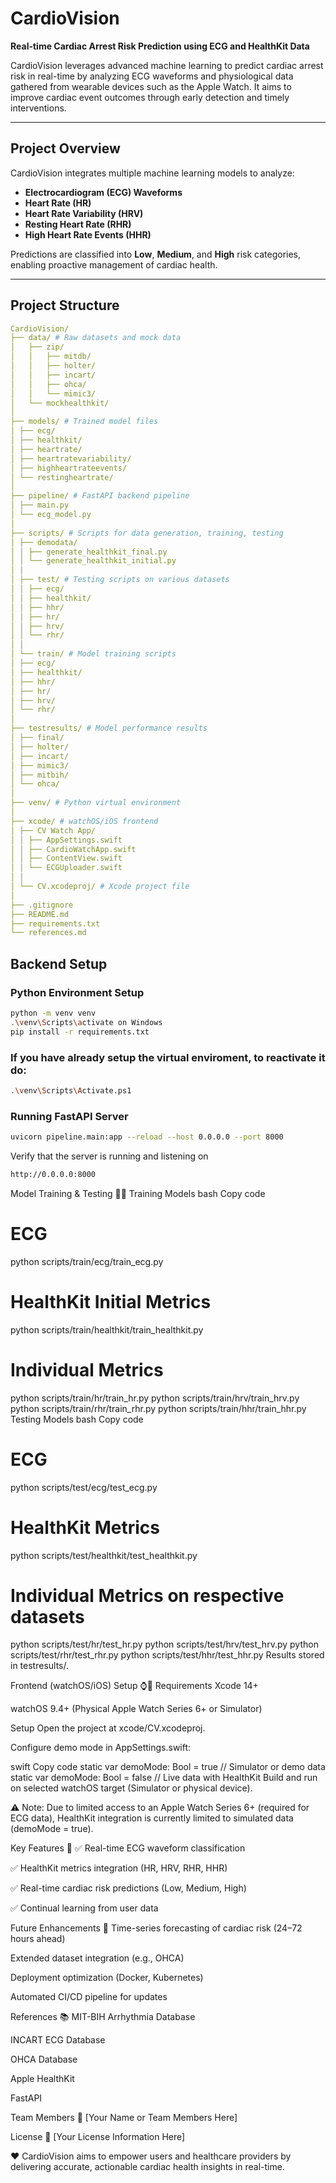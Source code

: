 # CardioVision 

**Real-time Cardiac Arrest Risk Prediction using ECG and HealthKit Data**

CardioVision leverages advanced machine learning to predict cardiac arrest risk in real-time by analyzing ECG waveforms and physiological data gathered from wearable devices such as the Apple Watch. It aims to improve cardiac event outcomes through early detection and timely interventions.

---

## Project Overview

CardioVision integrates multiple machine learning models to analyze:

- **Electrocardiogram (ECG) Waveforms**
- **Heart Rate (HR)**
- **Heart Rate Variability (HRV)**
- **Resting Heart Rate (RHR)**
- **High Heart Rate Events (HHR)**

Predictions are classified into **Low**, **Medium**, and **High** risk categories, enabling proactive management of cardiac health.

---

## Project Structure 
```yaml
CardioVision/
├── data/ # Raw datasets and mock data
│   ├── zip/
│   │   ├── mitdb/
│   │   ├── holter/
│   │   ├── incart/
│   │   ├── ohca/
│   │   └── mimic3/
│   └── mockhealthkit/
│
├── models/ # Trained model files
│ ├── ecg/
│ ├── healthkit/
│ ├── heartrate/
│ ├── heartratevariability/
│ ├── highheartrateevents/
│ └── restingheartrate/
│
├── pipeline/ # FastAPI backend pipeline
│ ├── main.py
│ └── ecg_model.py
│
├── scripts/ # Scripts for data generation, training, testing
│ ├── demodata/
│ │ ├── generate_healthkit_final.py
│ │ └── generate_healthkit_initial.py
│ │
│ ├── test/ # Testing scripts on various datasets
│ │ ├── ecg/
│ │ ├── healthkit/
│ │ ├── hhr/
│ │ ├── hr/
│ │ ├── hrv/
│ │ └── rhr/
│ │
│ └── train/ # Model training scripts
│ ├── ecg/
│ ├── healthkit/
│ ├── hhr/
│ ├── hr/
│ ├── hrv/
│ └── rhr/
│
├── testresults/ # Model performance results
│ ├── final/
│ ├── holter/
│ ├── incart/
│ ├── mimic3/
│ ├── mitbih/
│ └── ohca/
│
├── venv/ # Python virtual environment
│
├── xcode/ # watchOS/iOS frontend
│ ├── CV Watch App/
│ │ ├── AppSettings.swift
│ │ ├── CardioWatchApp.swift
│ │ ├── ContentView.swift
│ │ └── ECGUploader.swift
│ │
│ └── CV.xcodeproj/ # Xcode project file
│
├── .gitignore
├── README.md
├── requirements.txt
└── references.md
```


## Backend Setup 

### Python Environment Setup

```bash
python -m venv venv
.\venv\Scripts\activate on Windows
pip install -r requirements.txt
```
### If you have already setup the virtual enviroment, to reactivate it do:
```bash
.\venv\Scripts\Activate.ps1
```
### Running FastAPI Server
```bash
uvicorn pipeline.main:app --reload --host 0.0.0.0 --port 8000
```
Verify that the server is running and listening on
```bash
http://0.0.0.0:8000
```

Model Training & Testing 🧑‍💻
Training Models
bash
Copy code
# ECG
python scripts/train/ecg/train_ecg.py

# HealthKit Initial Metrics
python scripts/train/healthkit/train_healthkit.py

# Individual Metrics
python scripts/train/hr/train_hr.py
python scripts/train/hrv/train_hrv.py
python scripts/train/rhr/train_rhr.py
python scripts/train/hhr/train_hhr.py
Testing Models
bash
Copy code
# ECG
python scripts/test/ecg/test_ecg.py

# HealthKit Metrics
python scripts/test/healthkit/test_healthkit.py

# Individual Metrics on respective datasets
python scripts/test/hr/test_hr.py
python scripts/test/hrv/test_hrv.py
python scripts/test/rhr/test_rhr.py
python scripts/test/hhr/test_hhr.py
Results stored in testresults/.

Frontend (watchOS/iOS) Setup ⌚️📱
Requirements
Xcode 14+

watchOS 9.4+ (Physical Apple Watch Series 6+ or Simulator)

Setup
Open the project at xcode/CV.xcodeproj.

Configure demo mode in AppSettings.swift:

swift
Copy code
static var demoMode: Bool = true  // Simulator or demo data
static var demoMode: Bool = false // Live data with HealthKit
Build and run on selected watchOS target (Simulator or physical device).

⚠️ Note:
Due to limited access to an Apple Watch Series 6+ (required for ECG data), HealthKit integration is currently limited to simulated data (demoMode = true).

Key Features 🚀
✅ Real-time ECG waveform classification

✅ HealthKit metrics integration (HR, HRV, RHR, HHR)

✅ Real-time cardiac risk predictions (Low, Medium, High)

✅ Continual learning from user data

Future Enhancements 🌱
Time-series forecasting of cardiac risk (24–72 hours ahead)

Extended dataset integration (e.g., OHCA)

Deployment optimization (Docker, Kubernetes)

Automated CI/CD pipeline for updates

References 📚
MIT-BIH Arrhythmia Database

INCART ECG Database

OHCA Database

Apple HealthKit

FastAPI

Team Members 👥
[Your Name or Team Members Here]

License 📄
[Your License Information Here]

❤️ CardioVision aims to empower users and healthcare providers by delivering accurate, actionable cardiac health insights in real-time.
